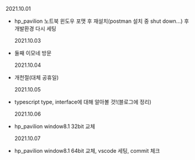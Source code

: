 2021.10.01

- hp_pavilion 노트북 윈도우 포맷 후 재설치(postman 설치 중 shut down...) 후 개발환경 다시 세팅

  2021.10.03

- 둘째 이모네 방문

  2021.10.04

- 개천절(대체 공휴일)

  2021.10.05

- typescript type, interface에 대해 알아볼 것!(블로그에 정리)

  2021.10.06

- hp_pavilion window8.1 32bit 교체

  2021.10.07

- hp_pavilion window8.1 64bit 교체, vscode 세팅, commit 체크
